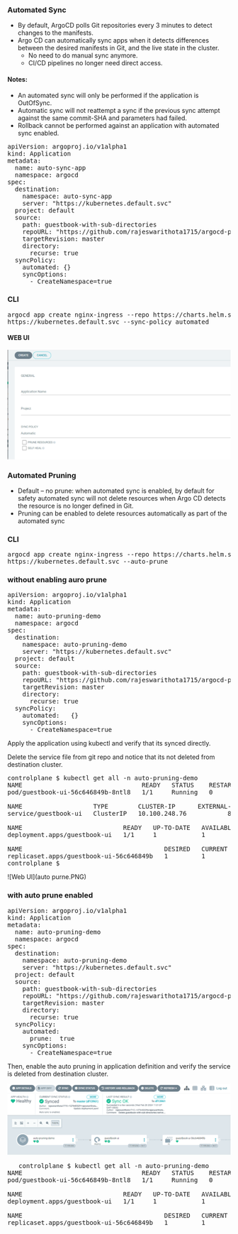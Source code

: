 ###  Automated Sync

* By default, ArgoCD polls Git repositories every 3 minutes to detect changes to the manifests.
* Argo CD can automatically sync apps when it detects differences between the desired manifests in Git, and the live state in the cluster.
    * No need to do manual sync anymore.
    * CI/CD pipelines no longer need direct access.
####  Notes:
* An automated sync will only be performed if the application is OutOfSync.
* Automatic sync will not reattempt a sync if the previous sync attempt against the same commit-SHA and parameters had failed.
* Rollback cannot be performed against an application with automated sync enabled.

<pre>
apiVersion: argoproj.io/v1alpha1
kind: Application
metadata: 
  name: auto-sync-app 
  namespace: argocd
spec: 
  destination: 
    namespace: auto-sync-app
    server: "https://kubernetes.default.svc"
  project: default
  source: 
    path: guestbook-with-sub-directories
    repoURL: "https://github.com/rajeswarithota1715/argocd-private-repo-for-demo.git"
    targetRevision: master
    directory:
      recurse: true
  syncPolicy:
    automated: {}
    syncOptions:
      - CreateNamespace=true
</pre>

###  CLI

<pre>
argocd app create nginx-ingress --repo https://charts.helm.sh/stable --helmchart nginx-ingress --revision 1.24.3 --dest-namespace default --dest-server 
https://kubernetes.default.svc --sync-policy automated
</pre>

####   WEB UI
![Web UI](auto-sync-UI.png)

###   Automated Pruning

*   Default – no prune: when automated sync is enabled, by default for safety automated sync will not delete resources when Argo CD detects the resource is no longer defined in Git.
*   Pruning can be enabled to delete resources automatically as part of the automated sync

### CLI

<pre>
argocd app create nginx-ingress --repo https://charts.helm.sh/stable --helmchart nginx-ingress --revision 1.24.3 --dest-namespace default --dest-server 
https://kubernetes.default.svc --auto-prune
</pre>

### without enabling auro prune
<pre>
apiVersion: argoproj.io/v1alpha1
kind: Application
metadata: 
  name: auto-pruning-demo 
  namespace: argocd
spec: 
  destination: 
    namespace: auto-pruning-demo
    server: "https://kubernetes.default.svc"
  project: default
  source: 
    path: guestbook-with-sub-directories
    repoURL: "https://github.com/rajeswarithota1715/argocd-private-repo-for-demo.git"
    targetRevision: master
    directory:
      recurse: true
  syncPolicy:
    automated:   {}
    syncOptions:
      - CreateNamespace=true
</pre>

 Apply the application using kubectl and verify that its synced 
directly.

Delete the service file from git repo and notice that its not deleted from destination cluster.

<pre>
controlplane $ kubectl get all -n auto-pruning-demo
NAME                                READY   STATUS    RESTARTS   AGE
pod/guestbook-ui-56c646849b-8ntl8   1/1     Running   0          5m5s

NAME                   TYPE        CLUSTER-IP      EXTERNAL-IP   PORT(S)   AGE
service/guestbook-ui   ClusterIP   10.100.248.76   <none>        80/TCP    5m5s

NAME                           READY   UP-TO-DATE   AVAILABLE   AGE
deployment.apps/guestbook-ui   1/1     1            1           5m5s

NAME                                      DESIRED   CURRENT   READY   AGE
replicaset.apps/guestbook-ui-56c646849b   1         1         1       5m5s
controlplane $ 
</pre>

![Web UI](auto purne.PNG)

###   with auto prune enabled
<pre>
apiVersion: argoproj.io/v1alpha1
kind: Application
metadata: 
  name: auto-pruning-demo 
  namespace: argocd
spec: 
  destination: 
    namespace: auto-pruning-demo
    server: "https://kubernetes.default.svc"
  project: default
  source: 
    path: guestbook-with-sub-directories
    repoURL: "https://github.com/rajeswarithota1715/argocd-private-repo-for-demo.git"
    targetRevision: master
    directory:
      recurse: true
  syncPolicy:
    automated:
      prune:  true
    syncOptions:
      - CreateNamespace=true
</pre>

Then, enable the auto pruning in application definition and verify the service is deleted from destination cluster.

![Web UI](autopurne.PNG)

<pre>
   controlplane $ kubectl get all -n auto-pruning-demo
NAME                                READY   STATUS    RESTARTS   AGE
pod/guestbook-ui-56c646849b-8ntl8   1/1     Running   0          24m

NAME                           READY   UP-TO-DATE   AVAILABLE   AGE
deployment.apps/guestbook-ui   1/1     1            1           24m

NAME                                      DESIRED   CURRENT   READY   AGE
replicaset.apps/guestbook-ui-56c646849b   1         1         1       24m
</pre>

